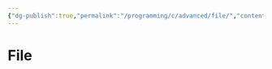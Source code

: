 ```yaml
---
{"dg-publish":true,"permalink":"/programming/c/advanced/file/","contentClasses":".content svg {width: 100%; height: auto;}"}
---
```



# File